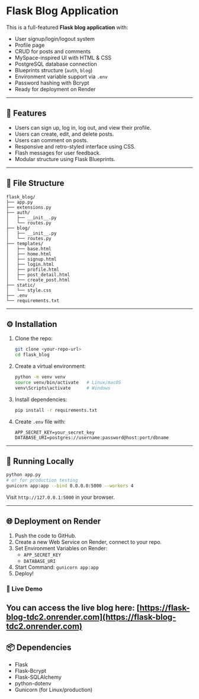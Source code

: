 # Flask Blog Application

This is a full-featured **Flask blog application** with:

- User signup/login/logout system
- Profile page
- CRUD for posts and comments
- MySpace-inspired UI with HTML & CSS
- PostgreSQL database connection
- Blueprints structure (`auth`, `blog`)
- Environment variable support via `.env`
- Password hashing with Bcrypt
- Ready for deployment on Render

---

## 🚀 Features

- Users can sign up, log in, log out, and view their profile.
- Users can create, edit, and delete posts.
- Users can comment on posts.
- Responsive and retro-styled interface using CSS.
- Flash messages for user feedback.
- Modular structure using Flask Blueprints.

---

## 📂 File Structure

```
flask_blog/
├── app.py
├── extensions.py
├── auth/
│   ├── __init__.py
│   └── routes.py
├── blog/
│   ├── __init__.py
│   └── routes.py
├── templates/
│   ├── base.html
│   ├── home.html
│   ├── signup.html
│   ├── login.html
│   ├── profile.html
│   ├── post_detail.html
│   └── create_post.html
├── static/
│   └── style.css
├── .env
└── requirements.txt
```

---

## ⚙️ Installation

1. Clone the repo:
   ```bash
   git clone <your-repo-url>
   cd flask_blog
   ```

2. Create a virtual environment:
   ```bash
   python -m venv venv
   source venv/bin/activate   # Linux/macOS
   venv\Scripts\activate      # Windows
   ```

3. Install dependencies:
   ```bash
   pip install -r requirements.txt
   ```

4. Create `.env` file with:
   ```
   APP_SECRET_KEY=your_secret_key
   DATABASE_URI=postgres://username:password@host:port/dbname
   ```

---

## 🏃 Running Locally

```bash
python app.py
# or for production testing
gunicorn app:app --bind 0.0.0.0:5000 --workers 4
```

Visit `http://127.0.0.1:5000` in your browser.

---

## 🌐 Deployment on Render

1. Push the code to GitHub.
2. Create a new Web Service on Render, connect to your repo.
3. Set Environment Variables on Render:
   - `APP_SECRET_KEY`
   - `DATABASE_URI`
4. Start Command: `gunicorn app:app`
5. Deploy!

### 🔗 Live Demo

You can access the live blog here: [https://flask-blog-tdc2.onrender.com](https://flask-blog-tdc2.onrender.com)
---

## 📦 Dependencies

- Flask
- Flask-Bcrypt
- Flask-SQLAlchemy
- python-dotenv
- Gunicorn (for Linux/production)

